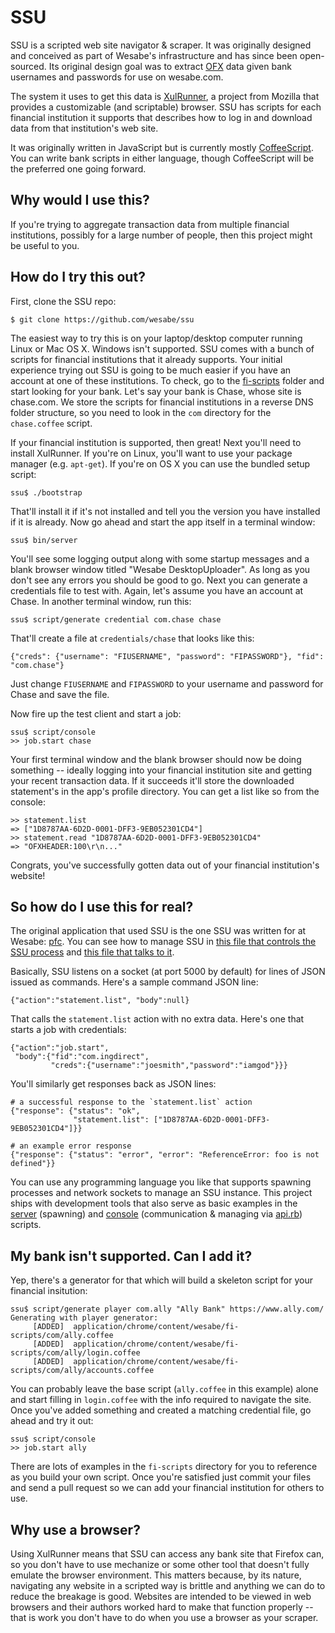 SSU
===

SSU is a scripted web site navigator & scraper. It was originally designed
and conceived as part of Wesabe's infrastructure and has since been
open-sourced. Its original design goal was to extract [OFX][ofx] data
given bank usernames and passwords for use on wesabe.com.

[ofx]: http://en.wikipedia.org/wiki/Open_Financial_Exchange

The system it uses to get this data is [XulRunner][XulRunner], a project from Mozilla
that provides a customizable (and scriptable) browser. SSU has scripts
for each financial institution it supports that describes how to log in
and download data from that institution's web site.

[XulRunner]: https://developer.mozilla.org/en/XULrunner

It was originally written in JavaScript but is currently mostly
[CoffeeScript][CoffeeScript]. You can write bank scripts in either language, though
CoffeeScript will be the preferred one going forward.

[CoffeeScript]: http://jashkenas.github.com/coffee-script/


Why would I use this?
---------------------

If you're trying to aggregate transaction data from multiple financial
institutions, possibly for a large number of people, then this project
might be useful to you.


How do I try this out?
----------------------

First, clone the SSU repo:

    $ git clone https://github.com/wesabe/ssu

The easiest way to try this is on your laptop/desktop computer running
Linux or Mac OS X. Windows isn't supported. SSU comes with a bunch of
scripts for financial institutions that it already supports. Your
initial experience trying out SSU is going to be much easier if you have
an account at one of these institutions. To check, go to the
[fi-scripts][fi-scripts] folder and start looking for your bank. Let's
say your bank is Chase, whose site is chase.com. We store the scripts
for financial institutions in a reverse DNS folder structure, so you
need to look in the `com` directory for the `chase.coffee` script.

[fi-scripts]: https://github.com/wesabe/ssu/tree/master/application/chrome/content/wesabe/fi-scripts

If your financial institution is supported, then great! Next you'll need
to install XulRunner. If you're on Linux, you'll want to use your
package manager (e.g. `apt-get`). If you're on OS X you can use the
bundled setup script:

    ssu$ ./bootstrap

That'll install it if it's not installed and tell you the version you
have installed if it is already. Now go ahead and start the app itself
in a terminal window:

    ssu$ bin/server

You'll see some logging output along with some startup messages and a
blank browser window titled "Wesabe DesktopUploader". As long as you
don't see any errors you should be good to go. Next you can generate
a credentials file to test with. Again, let's assume you have an
account at Chase. In another terminal window, run this:

    ssu$ script/generate credential com.chase chase

That'll create a file at `credentials/chase` that looks like this:

    {"creds": {"username": "FIUSERNAME", "password": "FIPASSWORD"}, "fid": "com.chase"}

Just change `FIUSERNAME` and `FIPASSWORD` to your username and password
for Chase and save the file.

Now fire up the test client and start a job:

    ssu$ script/console
    >> job.start chase

Your first terminal window and the blank browser should now be doing
something -- ideally logging into your financial institution site and
getting your recent transaction data. If it succeeds it'll store the
downloaded statement's in the app's profile directory. You can get a
list like so from the console:

    >> statement.list
    => ["1D8787AA-6D2D-0001-DFF3-9EB052301CD4"]
    >> statement.read "1D8787AA-6D2D-0001-DFF3-9EB052301CD4"
    => "OFXHEADER:100\r\n..."

Congrats, you've successfully gotten data out of your financial
institution's website!


So how do I use this for real?
------------------------------

The original application that used SSU is the one SSU was written for at
Wesabe: [pfc][pfc]. You can see how to manage SSU in [this file that controls
the SSU process][daemon] and [this file that talks to it][sync_job].

[pfc]: https://github.com/wesabe/pfc
[daemon]: https://github.com/wesabe/pfc/blob/master/app/models/ssu/daemon.rb
[sync_job]: https://github.com/wesabe/pfc/blob/master/app/models/ssu/sync_job.rb

Basically, SSU listens on a socket (at port 5000 by default) for lines
of JSON issued as commands. Here's a sample command JSON line:

    {"action":"statement.list", "body":null}

That calls the `statement.list` action with no extra data. Here's one
that starts a job with credentials:

    {"action":"job.start",
     "body":{"fid":"com.ingdirect",
             "creds":{"username":"joesmith","password":"iamgod"}}}

You'll similarly get responses back as JSON lines:

    # a successful response to the `statement.list` action
    {"response": {"status": "ok",
                  "statement.list": ["1D8787AA-6D2D-0001-DFF3-9EB052301CD4"]}}

    # an example error response
    {"response": {"status": "error", "error": "ReferenceError: foo is not defined"}}

You can use any programming language you like that supports spawning
processes and network sockets to manage an SSU instance. This project
ships with development tools that also serve as basic examples in the [server][server]
(spawning) and [console][console] (communication & managing via [api.rb][api.rb])
scripts.

[server]: https://github.com/wesabe/ssu/blob/master/bin/server
[console]: https://github.com/wesabe/ssu/blob/master/script/console
[api.rb]: https://github.com/wesabe/ssu/blob/master/script/api.rb

My bank isn't supported. Can I add it?
--------------------------------------

Yep, there's a generator for that which will build a skeleton script for
your financial insitution:

    ssu$ script/generate player com.ally "Ally Bank" https://www.ally.com/
    Generating with player generator:
         [ADDED]  application/chrome/content/wesabe/fi-scripts/com/ally.coffee
         [ADDED]  application/chrome/content/wesabe/fi-scripts/com/ally/login.coffee
         [ADDED]  application/chrome/content/wesabe/fi-scripts/com/ally/accounts.coffee

You can probably leave the base script (`ally.coffee` in this example)
alone and start filling in `login.coffee` with the info required to navigate
the site. Once you've added something and created a matching credential
file, go ahead and try it out:

    ssu$ script/console
    >> job.start ally

There are lots of examples in the `fi-scripts` directory for you to
reference as you build your own script. Once you're satisfied just
commit your files and send a pull request so we can add your financial
institution for others to use.


Why use a browser?
------------------

Using XulRunner means that SSU can access any bank site that Firefox
can, so you don't have to use mechanize or some other tool that doesn't
fully emulate the browser environment. This matters because, by its
nature, navigating any website in a scripted way is brittle and anything
we can do to reduce the breakage is good. Websites are intended to be
viewed in web browsers and their authors worked hard to make that
function properly -- that is work you don't have to do when you use a
browser as your scraper.
